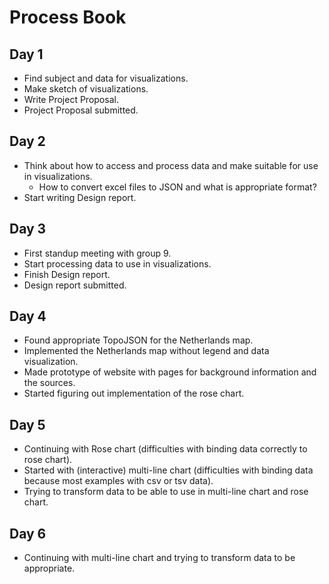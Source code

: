 # Process Book


## Day 1 
- Find subject and data for visualizations.
- Make sketch of visualizations.
- Write Project Proposal.
- Project Proposal submitted.

## Day 2
- Think about how to access and process data and make suitable for use in visualizations.  
  - How to convert excel files to JSON and what is appropriate format?
- Start writing Design report.

## Day 3
- First standup meeting with group 9.
- Start processing data to use in visualizations.
- Finish Design report.
- Design report submitted.

## Day 4 
- Found appropriate TopoJSON for the Netherlands map.
- Implemented the Netherlands map without legend and data visualization.
- Made prototype of website with pages for background information and the sources. 
- Started figuring out implementation of the rose chart.

## Day 5 
- Continuing with Rose chart (difficulties with binding data correctly to rose chart).
- Started with (interactive) multi-line chart (difficulties with binding data because most examples 
with csv or tsv data).
- Trying to transform data to be able to use in multi-line chart and rose chart.

## Day 6
- Continuing with multi-line chart and trying to transform data to be appropriate. 

